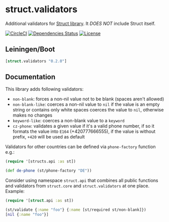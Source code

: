 struct.validators
=================

Additional validators for [Struct library](https://github.com/funcool/struct). It *DOES NOT* include Struct itself.

[![CircleCI](https://circleci.com/gh/druids/struct.validators.svg?style=svg)](https://circleci.com/gh/druids/struct.validators)
[![Dependencies Status](https://jarkeeper.com/druids/struct.validators/status.png)](https://jarkeeper.com/druids/struct.validators)
[![License](https://img.shields.io/badge/MIT-Clause-blue.svg)](https://opensource.org/licenses/MIT)


Leiningen/Boot
--------------

```clojure
[struct.validators "0.2.0"]
```


Documentation
-------------

This library adds following validators:

- `non-blank`: forces a non-nil value not to be blank (spaces aren't allowed)
- `non-blank-like`: coerces a non-nil value to `nil` if the value is an empty string or contains only white spaces
  coerces the value to `nil`, otherwise makes no changes
- `keyword-like`: coerces a non-blank value to a `keyword`
- `cz-phone`: validates a given value if it's a valid phone number, if so it formats the value into `E164`
 (+420777666555), if the value is without prefix, `+420` will be used as default

Validators for other countries can be defined via `phone-factory` function e.g.:

```clojure
(require '[structs.api :as st])

(def de-phone (st/phone-factory "DE"))
```


Consider using namespace `struct.api` that combines all public functions and validators from `struct.core`
 and `struct.validators` at one place. Example:

```clojure
(require '[struct.api :as st])

(st/validate {:name "foo"} {:name [st/required st/non-blank]})
[nil {:name "foo"}]
```
